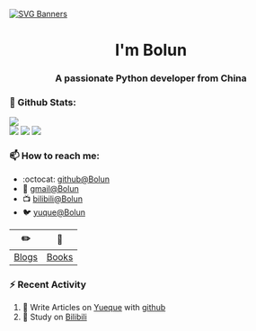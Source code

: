 [![SVG Banners](https://svg-banners.vercel.app/api?type=origin&text1=Welcom💖&width=1000&height=400)](https://github.com/Akshay090/svg-banners)

<h1 align="center">I'm Bolun</h1>
<h3 align="center">A passionate Python developer from China</h3>

### 🌈 Github Stats:
<a href="https://count.getloli.com"><img align="center" src="https://count.getloli.com/get/@Bolun001?theme=rule34"></a><br>
<img src = "https://github-readme-stats.vercel.app/api?username=Bolun001&bg_color=30,e96443,904e95&title_color=fff&text_color=fff">
<img src = "http://github-readme-streak-stats.herokuapp.com?user=Bolun001&theme=dracula">
<img src = "https://github-profile-summary-cards.vercel.app/api/cards/profile-details?username=Bolun001&theme=monokai">

### 📫 How to reach me:
- :octocat: [github@Bolun](https://github.com/Bolun001)
- :email: [gmail@Bolun](mailto:15019474951@gmail.com)
- :tv: [bilibili@Bolun](https://space.bilibili.com/307881917)
- :bird: [yuque@Bolun](https://www.yuque.com/Bolun001)


| :pencil2: | :book:  |
| --- | --- |
| [Blogs](https://Bolun001.github.io/) | [Books](https://www.yuque.com/Bolun001/java) |

### ⚡ Recent Activity
<!--START_SECTION:activity-->
1. 🍭 Write Articles on [Yueque](https://www.yuque.com/Bolun001/java) with [github](https://github.com/Bolun001/)
2. 🍹 Study on [Bilibili](https://www.bilibili.com/)
<!--END_SECTION:activity-->

<!--
**Bolun001/Bolun001** is a ✨ _special_ ✨ repository because its `README.md` (this file) appears on your GitHub profile.

Here are some ideas to get you started:

- 🔭 I’m currently working on ...
- 🌱 I’m currently learning ...
- 👯 I’m looking to collaborate on ...
- 🤔 I’m looking for help with ...
- 💬 Ask me about ...
- 📫 How to reach me: ...
- 😄 Pronouns: ...
- ⚡ Fun fact: ...
-->
